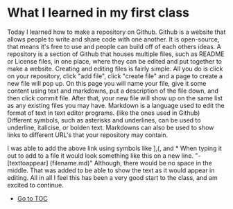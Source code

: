 # What I learned in my first class

Today I learned how to make a repository on Github.
  Github is a website that allows people to write and share code with one another.  It is open-source, that means it's free to use and people can build off of each others ideas.  A repository is a section of Github that houses multiple files, such as README or License files, in one place, where they can be edited and put together to make a website.
  Creating and editing files is fairly simple.  All you do is click on your repository, click "add file", click "create file" and a page to create a new file will pop up.  On this page you will name your file, give it some content using text and markdowns, put a description of the file down, and then click commit file.  After that, your new file will show up on the same list as any existing files you may have.
    Markdown is a language used to edit the format of text in text editor programs.  (like the ones used in Github)  Different symbols, such as asterisks and underlines, can be used to underline, italicise, or bolden text.  Markdowns can also be used to show links to different URL's that your repository may contain.

I was able to add the above link using symbols like ],(, and *
When typing it out to add to a file it would look something like this on a new line. "-[texttoappear] (filename.md)"  Although, there would be no space in the middle.  That was added to be able to show the text as it would appear in editing.
  All in all I feel this has been a very good start to the class, and am excited to continue.    

- [Go to TOC](README.md)